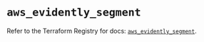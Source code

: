 # `aws_evidently_segment`

Refer to the Terraform Registry for docs: [`aws_evidently_segment`](https://registry.terraform.io/providers/hashicorp/aws/6.10.0/docs/resources/evidently_segment).
